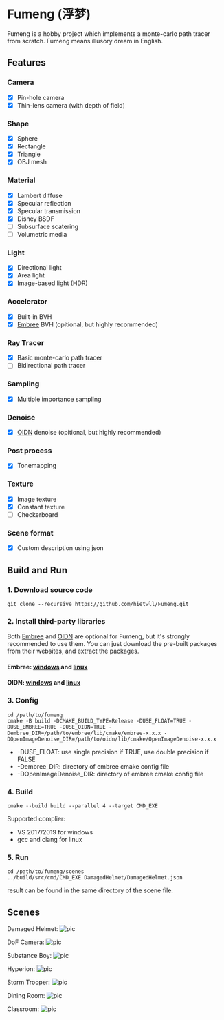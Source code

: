 # Fumeng (浮梦)

Fumeng is a hobby project which implements a monte-carlo path tracer from scratch. Fumeng means illusory dream in English.

## Features
### Camera
- [x] Pin-hole camera
- [x] Thin-lens camera (with depth of field)
### Shape
- [x] Sphere
- [x] Rectangle
- [x] Triangle
- [x] OBJ mesh
### Material
- [x] Lambert diffuse
- [x] Specular reflection
- [x] Specular transmission
- [x] Disney BSDF
- [ ] Subsurface scatering
- [ ] Volumetric media
### Light
- [x] Directional light
- [x] Area light
- [x] Image-based light (HDR)
### Accelerator
- [x] Built-in BVH
- [x] [Embree](https://www.embree.org/) BVH (opitional, but highly recommended)
### Ray Tracer
- [x] Basic monte-carlo path tracer
- [ ] Bidirectional path tracer
### Sampling
- [x] Multiple importance sampling
### Denoise
- [x] [OIDN](https://www.openimagedenoise.org/) denoise (opitional, but highly recommended)
### Post process
- [x] Tonemapping
### Texture
- [x] Image texture
- [x] Constant texture
- [ ] Checkerboard
### Scene format
- [x] Custom description using json

## Build and Run
### 1. Download source code
```
git clone --recursive https://github.com/hietwll/Fumeng.git
```
### 2. Install third-party libraries
Both [Embree](https://www.embree.org/) and [OIDN](https://www.openimagedenoise.org/) are optional for Fumeng, but it's strongly recommended to use them. You can just download the pre-built packages from their websites, and extract the packages.

#### Embree: [windows](https://github.com/embree/embree/releases/download/v3.13.3/embree-3.13.3.x64.vc14.windows.zip) and [linux](https://github.com/embree/embree/releases/download/v3.13.3/embree-3.13.3.x86_64.linux.tar.gz)

#### OIDN: [windows](https://github.com/OpenImageDenoise/oidn/releases/download/v1.4.3/oidn-1.4.3.x64.vc14.windows.zip) and [linux](https://github.com/OpenImageDenoise/oidn/releases/download/v1.4.3/oidn-1.4.3.x86_64.linux.tar.gz)

### 3. Config
```
cd /path/to/fumeng
cmake -B build -DCMAKE_BUILD_TYPE=Release -DUSE_FLOAT=TRUE -DUSE_EMBREE=TRUE -DUSE_OIDN=TRUE -Dembree_DIR=/path/to/embree/lib/cmake/embree-x.x.x -DOpenImageDenoise_DIR=/path/to/oidn/lib/cmake/OpenImageDenoise-x.x.x
```
- -DUSE_FLOAT: use single precision if TRUE, use double precision if FALSE
- -Dembree_DIR: directory of embree cmake config file
- -DOpenImageDenoise_DIR: directory of embree cmake config file

### 4. Build
```
cmake --build build --parallel 4 --target CMD_EXE
```
Supported complier:
- VS 2017/2019 for windows
- gcc and clang for linux

### 5. Run
```
cd /path/to/fumeng/scenes
../build/src/cmd/CMD_EXE DamagedHelmet/DamagedHelmet.json
```
result can be found in the same directory of the scene file.

## Scenes
Damaged Helmet:
![pic](./images/DamagedHelmet.png)

DoF Camera:
![pic](./images/DofCamera.png)

Substance Boy:
![pic](./images/SubstanceBoy.png)

Hyperion:
![pic](./images/Hyperion.png)

Storm Trooper:
![pic](./images/StormTrooper.png)

Dining Room:
![pic](./images/DiningRoom.png)

Classroom:
![pic](./images/ClassRoom.png)

